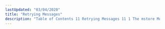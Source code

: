 ```yaml
---
lastUpdated: "03/04/2020"
title: "Retrying Messages"
description: "Table of Contents 11 Retrying Messages 11 1 The mstore Module 11 2 Message Retention..."
---
```


